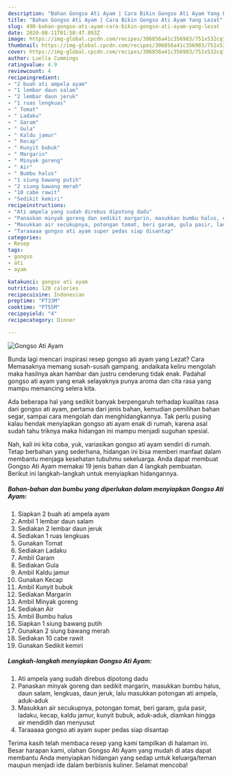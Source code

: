 ```yaml
---
description: "Bahan Gongso Ati Ayam | Cara Bikin Gongso Ati Ayam Yang Lezat"
title: "Bahan Gongso Ati Ayam | Cara Bikin Gongso Ati Ayam Yang Lezat"
slug: 490-bahan-gongso-ati-ayam-cara-bikin-gongso-ati-ayam-yang-lezat
date: 2020-08-11T01:58:47.893Z
image: https://img-global.cpcdn.com/recipes/306856a41c356983/751x532cq70/gongso-ati-ayam-foto-resep-utama.jpg
thumbnail: https://img-global.cpcdn.com/recipes/306856a41c356983/751x532cq70/gongso-ati-ayam-foto-resep-utama.jpg
cover: https://img-global.cpcdn.com/recipes/306856a41c356983/751x532cq70/gongso-ati-ayam-foto-resep-utama.jpg
author: Luella Cummings
ratingvalue: 4.9
reviewcount: 4
recipeingredient:
- "2 buah ati ampela ayam"
- "1 lembar daun salam"
- "2 lembar daun jeruk"
- "1 ruas lengkuas"
- " Tomat"
- " Ladaku"
- " Garam"
- " Gula"
- " Kaldu jamur"
- " Kecap"
- " Kunyit bubuk"
- " Margarin"
- " Minyak goreng"
- " Air"
- " Bumbu halus"
- "1 siung bawang putih"
- "2 siung bawang merah"
- "10 cabe rawit"
- "Sedikit kemiri"
recipeinstructions:
- "Ati ampela yang sudah direbus dipotong dadu"
- "Panaskan minyak goreng dan sedikit margarin, masukkan bumbu halus, daun salam, lengkuas, daun jeruk, lalu masukkan potongan ati ampela, aduk-aduk"
- "Masukkan air secukupnya, potongan tomat, beri garam, gula pasir, ladaku, kecap, kaldu jamur, kunyit bubuk, aduk-aduk, diamkan hingga air mendidih dan menyusut"
- "Taraaaaa gongso ati ayam super pedas siap disantap"
categories:
- Resep
tags:
- gongso
- ati
- ayam

katakunci: gongso ati ayam 
nutrition: 120 calories
recipecuisine: Indonesian
preptime: "PT33M"
cooktime: "PT55M"
recipeyield: "4"
recipecategory: Dinner

---
```



![Gongso Ati Ayam](https://img-global.cpcdn.com/recipes/306856a41c356983/751x532cq70/gongso-ati-ayam-foto-resep-utama.jpg)

Bunda lagi mencari inspirasi resep gongso ati ayam yang Lezat? Cara Memasaknya memang susah-susah gampang. andaikata keliru mengolah maka hasilnya akan hambar dan justru cenderung tidak enak. Padahal gongso ati ayam yang enak selayaknya punya aroma dan cita rasa yang mampu memancing selera kita.

Ada beberapa hal yang sedikit banyak berpengaruh terhadap kualitas rasa dari gongso ati ayam, pertama dari jenis bahan, kemudian pemilihan bahan segar, sampai cara mengolah dan menghidangkannya. Tak perlu pusing kalau hendak menyiapkan gongso ati ayam enak di rumah, karena asal sudah tahu triknya maka hidangan ini mampu menjadi suguhan spesial.




Nah, kali ini kita coba, yuk, variasikan gongso ati ayam sendiri di rumah. Tetap berbahan yang sederhana, hidangan ini bisa memberi manfaat dalam membantu menjaga kesehatan tubuhmu sekeluarga. Anda dapat membuat Gongso Ati Ayam memakai 19 jenis bahan dan 4 langkah pembuatan. Berikut ini langkah-langkah untuk menyiapkan hidangannya.

<!--inarticleads1-->

##### Bahan-bahan dan bumbu yang diperlukan dalam menyiapkan Gongso Ati Ayam:

1. Siapkan 2 buah ati ampela ayam
1. Ambil 1 lembar daun salam
1. Sediakan 2 lembar daun jeruk
1. Sediakan 1 ruas lengkuas
1. Gunakan  Tomat
1. Sediakan  Ladaku
1. Ambil  Garam
1. Sediakan  Gula
1. Ambil  Kaldu jamur
1. Gunakan  Kecap
1. Ambil  Kunyit bubuk
1. Sediakan  Margarin
1. Ambil  Minyak goreng
1. Sediakan  Air
1. Ambil  Bumbu halus
1. Siapkan 1 siung bawang putih
1. Gunakan 2 siung bawang merah
1. Sediakan 10 cabe rawit
1. Gunakan Sedikit kemiri




<!--inarticleads2-->

##### Langkah-langkah menyiapkan Gongso Ati Ayam:

1. Ati ampela yang sudah direbus dipotong dadu
1. Panaskan minyak goreng dan sedikit margarin, masukkan bumbu halus, daun salam, lengkuas, daun jeruk, lalu masukkan potongan ati ampela, aduk-aduk
1. Masukkan air secukupnya, potongan tomat, beri garam, gula pasir, ladaku, kecap, kaldu jamur, kunyit bubuk, aduk-aduk, diamkan hingga air mendidih dan menyusut
1. Taraaaaa gongso ati ayam super pedas siap disantap




Terima kasih telah membaca resep yang kami tampilkan di halaman ini. Besar harapan kami, olahan Gongso Ati Ayam yang mudah di atas dapat membantu Anda menyiapkan hidangan yang sedap untuk keluarga/teman maupun menjadi ide dalam berbisnis kuliner. Selamat mencoba!
